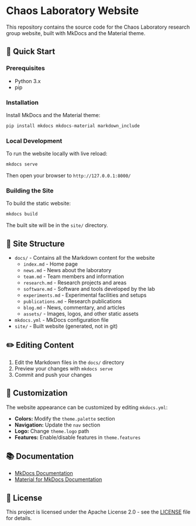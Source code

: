 # Chaos Laboratory Website

This repository contains the source code for the Chaos Laboratory research group website, built with MkDocs and the Material theme.

## 🚀 Quick Start

### Prerequisites

- Python 3.x
- pip

### Installation

Install MkDocs and the Material theme:

```bash
pip install mkdocs mkdocs-material markdown_include
```

### Local Development

To run the website locally with live reload:

```bash
mkdocs serve
```

Then open your browser to `http://127.0.0.1:8000/`

### Building the Site

To build the static website:

```bash
mkdocs build
```

The built site will be in the `site/` directory.

## 📁 Site Structure

- `docs/` - Contains all the Markdown content for the website
  - `index.md` - Home page
  - `news.md`  - News about the laboratory
  - `team.md` - Team members and information
  - `research.md` - Research projects and areas
  - `software.md` - Software and tools developed by the lab
  - `experiments.md` - Experimental facilities and setups
  - `publications.md` - Research publications
  - `blog.md` - News, commentary, and articles
  - `assets/` - Images, logos, and other static assets
- `mkdocs.yml` - MkDocs configuration file
- `site/` - Built website (generated, not in git)

## ✏️ Editing Content

1. Edit the Markdown files in the `docs/` directory
2. Preview your changes with `mkdocs serve`
3. Commit and push your changes

## 🎨 Customization

The website appearance can be customized by editing `mkdocs.yml`:

- **Colors:** Modify the `theme.palette` section
- **Navigation:** Update the `nav` section
- **Logo:** Change `theme.logo` path
- **Features:** Enable/disable features in `theme.features`

## 📚 Documentation

- [MkDocs Documentation](https://www.mkdocs.org/)
- [Material for MkDocs Documentation](https://squidfunk.github.io/mkdocs-material/)

## 📄 License

This project is licensed under the Apache License 2.0 - see the [LICENSE](LICENSE) file for details.
